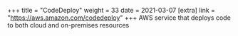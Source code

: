 +++
title = "CodeDeploy"
weight = 33
date = 2021-03-07
[extra]
link = "https://aws.amazon.com/codedeploy"
+++
AWS service that deploys code to both cloud and on-premises resources

